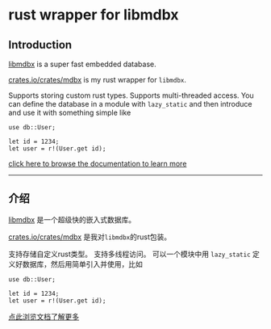 # rust wrapper for libmdbx

## Introduction

[libmdbx](https://github.com/erthink/libmdbx) is a super fast embedded database.

[crates.io/crates/mdbx](https://crates.io/crates/mdbx) is my rust wrapper for `libmdbx`.

Supports storing custom rust types.
Supports multi-threaded access.
You can define the database in a module with `lazy_static` and then introduce and use it with something simple like

```
use db::User;

let id = 1234;
let user = r!(User.get id);
```

[click here to browse the documentation to learn more](https://rmw.link/log/2021-12-21-mdbx)

---

## 介绍

[libmdbx](https://github.com/erthink/libmdbx) 是一个超级快的嵌入式数据库。

[crates.io/crates/mdbx](https://crates.io/crates/mdbx) 是我对`libmdbx`的rust包装。

支持存储自定义rust类型。
支持多线程访问。
可以一个模块中用 `lazy_static` 定义好数据库，然后用简单引入并使用，比如

```
use db::User;

let id = 1234;
let user = r!(User.get id);
```

[点此浏览文档了解更多](https://rmw.link/log/2021-12-21-mdbx)


